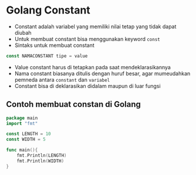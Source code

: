 # Golang Constant

- Constant adalah variabel yang memiliki nilai tetap yang tidak dapat diubah
- Untuk membuat constant bisa menggunakan keyword `const`
- Sintaks untuk membuat constant

```go
const NAMACONSTANT tipe = value
```

- Value constant harus di tetapkan pada saat mendeklarasikannya
- Nama constant biasanya ditulis dengan huruf besar, agar mumeudahkan pemneda antara `constant` dan `variabel`
- Constant bisa di deklarasikan didalam maupun di luar fungsi

## Contoh membuat constan di Golang

```go
package main
import "fmt"

const LENGTH = 10
const WIDTH = 5

func main(){
    fmt.Println(LENGTH)
    fmt.Println(WIDTH)
}
```
